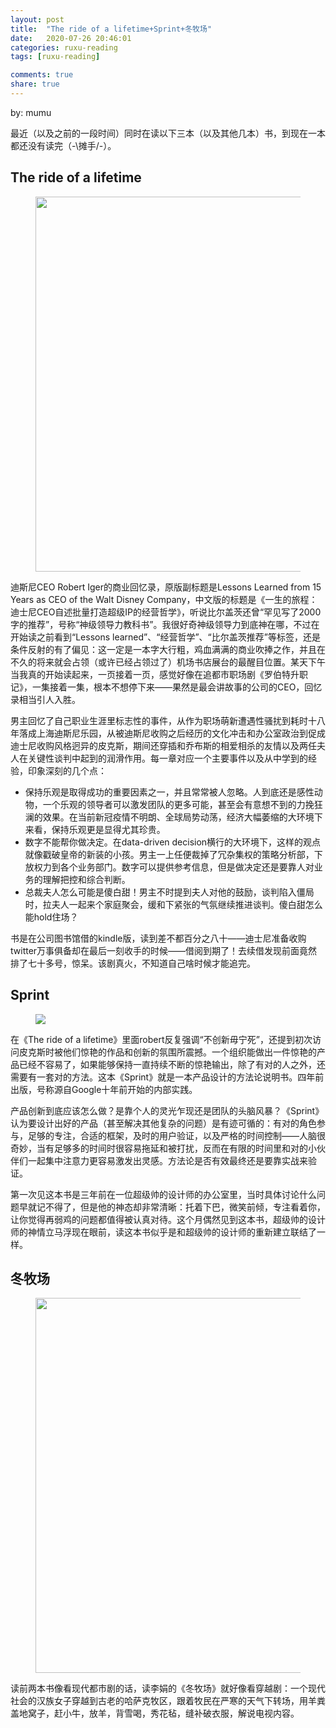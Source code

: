 ```yaml
---
layout: post
title:  "The ride of a lifetime+Sprint+冬牧场"
date:   2020-07-26 20:46:01
categories: ruxu-reading
tags: [ruxu-reading]

comments: true
share: true
---
```

by: mumu

最近（以及之前的一段时间）同时在读以下三本（以及其他几本）书，到现在一本都还没有读完（-\摊手/-）。

## The ride of a lifetime

<figure>
<a href="{{ site.url }}/images/ride-of-a-life-time.jpg"><img src="{{ site.url }}/images/ride-of-a-life-time.jpg" height="600"></a>
</figure>

迪斯尼CEO Robert Iger的商业回忆录，原版副标题是Lessons Learned from 15 Years as CEO of the Walt Disney Company，中文版的标题是《一生的旅程：迪士尼CEO自述批量打造超级IP的经营哲学》，听说比尔盖茨还曾“罕见写了2000字的推荐”，号称“神级领导力教科书”。我很好奇神级领导力到底神在哪，不过在开始读之前看到“Lessons learned”、“经营哲学”、“比尔盖茨推荐”等标签，还是条件反射的有了偏见：这一定是一本字大行粗，鸡血满满的商业吹捧之作，并且在不久的将来就会占领（或许已经占领过了）机场书店展台的最醒目位置。某天下午当我真的开始读起来，一页接着一页，感觉好像在追都市职场剧《罗伯特升职记》，一集接着一集，根本不想停下来——果然是最会讲故事的公司的CEO，回忆录相当引人入胜。

男主回忆了自己职业生涯里标志性的事件，从作为职场萌新遭遇性骚扰到耗时十八年落成上海迪斯尼乐园，从被迪斯尼收购之后经历的文化冲击和办公室政治到促成迪士尼收购风格迥异的皮克斯，期间还穿插和乔布斯的相爱相杀的友情以及两任夫人在关键性谈判中起到的润滑作用。每一章对应一个主要事件以及从中学到的经验，印象深刻的几个点：

- 保持乐观是取得成功的重要因素之一，并且常常被人忽略。人到底还是感性动物，一个乐观的领导者可以激发团队的更多可能，甚至会有意想不到的力挽狂澜的效果。在当前新冠疫情不明朗、全球局势动荡，经济大幅萎缩的大环境下来看，保持乐观更是显得尤其珍贵。
- 数字不能帮你做决定。在data-driven decision横行的大环境下，这样的观点就像戳破皇帝的新装的小孩。男主一上任便裁掉了冗杂集权的策略分析部，下放权力到各个业务部门。数字可以提供参考信息，但是做决定还是要靠人对业务的理解把控和综合判断。
- 总裁夫人怎么可能是傻白甜！男主不时提到夫人对他的鼓励，谈判陷入僵局时，拉夫人一起来个家庭聚会，缓和下紧张的气氛继续推进谈判。傻白甜怎么能hold住场？

书是在公司图书馆借的kindle版，读到差不都百分之八十——迪士尼准备收购twitter万事俱备却在最后一刻收手的时候——借阅到期了！去续借发现前面竟然排了七十多号，惊呆。该剧真火，不知道自己啥时候才能追完。

## Sprint
<figure>
<a href="{{ site.url }}/images/sprint.jpg"><img src="{{ site.url }}/images/sprint.jpg"></a>
</figure>

在《The ride of a lifetime》里面robert反复强调“不创新毋宁死”，还提到初次访问皮克斯时被他们惊艳的作品和创新的氛围所震撼。一个组织能做出一件惊艳的产品已经不容易了，如果能够保持一直持续不断的惊艳输出，除了有对的人之外，还需要有一套对的方法。这本《Sprint》就是一本产品设计的方法论说明书。四年前出版，号称源自Google十年前开始的内部实践。

产品创新到底应该怎么做？是靠个人的灵光乍现还是团队的头脑风暴？《Sprint》认为要设计出好的产品（甚至解决其他复杂的问题）是有迹可循的：有对的角色参与，足够的专注，合适的框架，及时的用户验证，以及严格的时间控制——人脑很奇妙，当有足够多的时间时很容易拖延和被打扰，反而在有限的时间里和对的小伙伴们一起集中注意力更容易激发出灵感。方法论是否有效最终还是要靠实战来验证。

第一次见这本书是三年前在一位超级帅的设计师的办公室里，当时具体讨论什么问题早就记不得了，但是他的神态却非常清晰：托着下巴，微笑前倾，专注看着你，让你觉得再弱鸡的问题都值得被认真对待。这个月偶然见到这本书，超级帅的设计师的神情立马浮现在眼前，读这本书似乎是和超级帅的设计师的重新建立联结了一样。

## 冬牧场
<figure>
<a href="{{ site.url }}/images/dongmuchang.jpg"><img src="{{ site.url }}/images/dongmuchang.jpg" height="600"></a>
</figure>

读前两本书像看现代都市剧的话，读李娟的《冬牧场》就好像看穿越剧：一个现代社会的汉族女子穿越到古老的哈萨克牧区，跟着牧民在严寒的天气下转场，用羊粪盖地窝子，赶小牛，放羊，背雪喝，秀花毡，缝补破衣服，解说电视内容。